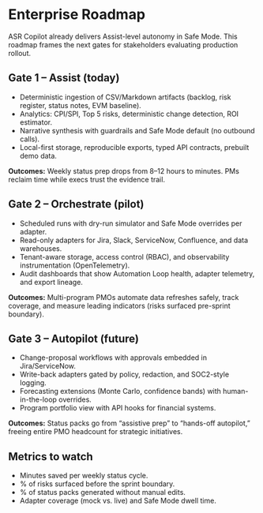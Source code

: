# Enterprise Roadmap

ASR Copilot already delivers Assist-level autonomy in Safe Mode. This roadmap frames the next gates for stakeholders evaluating production rollout.

## Gate 1 – Assist (today)

- Deterministic ingestion of CSV/Markdown artifacts (backlog, risk register, status notes, EVM baseline).
- Analytics: CPI/SPI, Top 5 risks, deterministic change detection, ROI estimator.
- Narrative synthesis with guardrails and Safe Mode default (no outbound calls).
- Local-first storage, reproducible exports, typed API contracts, prebuilt demo data.

**Outcomes:** Weekly status prep drops from 8–12 hours to minutes. PMs reclaim time while execs trust the evidence trail.

## Gate 2 – Orchestrate (pilot)

- Scheduled runs with dry-run simulator and Safe Mode overrides per adapter.
- Read-only adapters for Jira, Slack, ServiceNow, Confluence, and data warehouses.
- Tenant-aware storage, access control (RBAC), and observability instrumentation (OpenTelemetry).
- Audit dashboards that show Automation Loop health, adapter telemetry, and export lineage.

**Outcomes:** Multi-program PMOs automate data refreshes safely, track coverage, and measure leading indicators (risks surfaced pre-sprint boundary).

## Gate 3 – Autopilot (future)

- Change-proposal workflows with approvals embedded in Jira/ServiceNow.
- Write-back adapters gated by policy, redaction, and SOC2-style logging.
- Forecasting extensions (Monte Carlo, confidence bands) with human-in-the-loop overrides.
- Program portfolio view with API hooks for financial systems.

**Outcomes:** Status packs go from “assistive prep” to “hands-off autopilot,” freeing entire PMO headcount for strategic initiatives.

## Metrics to watch

- Minutes saved per weekly status cycle.
- % of risks surfaced before the sprint boundary.
- % of status packs generated without manual edits.
- Adapter coverage (mock vs. live) and Safe Mode dwell time.
